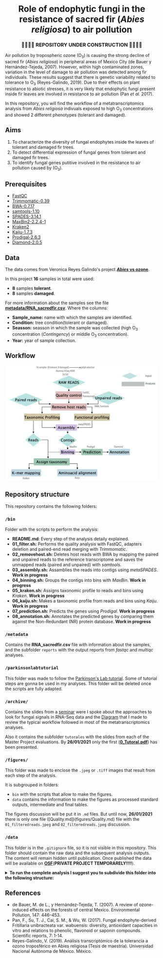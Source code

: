 # <div align="center"> Role of endophytic fungi in the resistance of sacred fir (*Abies religiosa*) to air pollution </div>

### <div align="center">  :construction::construction::construction::construction: REPOSITORY UNDER CONSTRUCTION :construction::construction::construction::construction: </div>






Air pollution by tropospheric ozone (O<sub>3</sub>) is causing the strong decline of sacred fir (*Abies religiosa*) in peripheral areas of Mexico City (de Bauer y Hernández-Tejeda, 2007). However, within high contaminated zones, variation in the level of damage to air pollution was detected among fir individuals. These results suggest that there is genetic variability related to tolerance to O<sub>3</sub> (Reyes-Galindo, 2019). Due to their effects on plant resistance to abiotic stresses, it is very likely that endophytic fungi present inside fir leaves are involved in resistance to air pollution (Pan *et al.* 2017).

In this repository, you will find the workflow of a metatranscriptomics analysis from *Abies religiosa* indivuals exposed to high O<sub>3</sub> concentrations and showed 2 different phenotypes (tolerant and damaged). 

## **Aims**

1. To characterize the diversity of fungal endophytes inside the leaves of tolerant and damaged fir trees.
2. To detect differential expression of fungal genes from tolerant and damaged fir trees. 
3. To identify fungal genes putitive involved in the resistance to air pollution caused by (O<sub>3</sub>).

## **Prerequisites**

* [FastQC](https://www.bioinformatics.babraham.ac.uk/projects/fastqc/)
* [Trimmomatic-0.39](http://www.usadellab.org/cms/?page=trimmomatic)
* [BWA-0.7.17](http://bio-bwa.sourceforge.net)
* [samtools-1.10](http://www.htslib.org)
* [SPADES-3.14.1](https://cab.spbu.ru/software/spades/)
* [MaxBin2-2.2.4-1](https://sourceforge.net/projects/maxbin2/)
* [Kraken2](https://ccb.jhu.edu/software/kraken2/)
* [Kaiju-1.7.3](http://kaiju.binf.ku.dk)
* [Prodigal-2.6.3](https://github.com/hyattpd/Prodigal)
* [Diamond-2.0.5](https://github.com/bbuchfink/diamond)	


## **Data**

The data comes from Veronica Reyes Galindo's project [***Abies* vs ozone**](https://github.com/VeroIarrachtai/Abies_vs_ozone). 

In this project **16** samples in total were used:

* **8** samples **tolerant**.
* **8** samples **damaged**.  

For more information about the samples see the file [**metadata/RNA_sacredfir.csv**](./metadata/RNA_sacredfir.csv).
Where the columns:

* **Sample_name:** name with which the samples are identified. 
* **Condition:** tree condition(tolerant or damaged).
* **Seasson:** seasson in which the sample was collected (high O<sub>3</sub> concentration (*Contingency*) or middle O<sub>3</sub> concentration).
* **Year:** year of sample collection.


## **Workflow**

![](workflow.png)

## **Repository structure**

This repository contains the following folders:

### `/bin`

Folder with the scripts to perform the analysis:

* **README.md**: Every step of the analysis detaily explained.
* **01_filter.sh:** Performs the quality analysis with FastQC, adapters deletion and paired-end read merging with *Trimmomatic*.
* **02_removehost.sh:** Deletes host reads with BWA by mapping the paired and unpaired reads to the reference transcriptome and saves the unmapped reads (paired and unpaired) with *samtools*.
* **03_assembly.sh:** Assamblies the reads into contigs using *metaSPADES*. **Work in progress**
* **04_binning.sh:** Groups the contigs into bins with *MaxBin*. **Work in progress**
* **05_kraken.sh:** Assigns taxonomic profile to reads and bins using *Kraken*. **Work in progress**
* **06_kaiju.sh:** Makes a taxonomic profile from reads and bins using *Kaiju*. **Work in progress**
* **07_prediction.sh:** Predicts the genes using *Prodigal*. **Work in progress**
* **08_annotation.sh:** Annotates the predicted genes by comparing them against the Non-Redundant (NR) protein database. **Work in progress**
  
### `/metadata`


Contains the **RNA_sacredfir.csv** file with information about the samples, and the subfolder `reports` with the output reports from *fastqc* and *multiqc* analyses. 

### `/parkinsonlabtutorial`

This folder was made to follow the [Parkinson's Lab tutorial](https://github.com/ParkinsonLab/Metatranscriptome-Workshop). Some of tutorial steps are gonna be used in my analyses. This folder will be deleted once the scripts are fully adapted.

### `/archive/`

Contains the slides from a [seminar](./archive/findfungi.pdf) were I spoke about the approaches to look for fungal signals in RNA-Seq data and the [Diagram](./archive/metawf.png) that I made to review the typical workflow followed in most of the metatranscriptomics analyses.

Also it contains the subfolder `tutorales` with the slides from each of the Master Project evaluations. By **26/01/2021** only the first ([**0_Tutoral.pdf**](./archive/Tutorales/0_Tutoral.pdf)) has been presented.

### `/figures/`

This folder was made to enclose the `.jpeg` or `.tiff` images that result from each step of the analysis. 

It is subgrouped in folders:
* `bin` with the scripts that allow to make the figures. 
* `data` contains the information to make the figures as processed standard outputs, intermediate and final tables. 

The figures discussion will be put it in `.md` files. But until now, **26/01/2021** there is only one file ([Quality.md])(figures/Quality.md) file with the `01_filteredreads.jpeg` and `02_filteredreads.jpeg` discussion. 


### `/data`

This folder is in the `.gitignore` file, so it is not visible in this repository. This folder should contain the raw data and the subsequent analysis outputs. The content will remain hidden until publication. Once published the data will be available on [**OSF**](https://osf.io/xur7g/)(**PRIVATE PROJECT TEMPORARELY!!!!**).

<details>
<summary><b>To run the complete analysis I suggest you to subdivide this folder into the following structure:</b></summary>
<br>
<pre>
  

data
├── assembly
├── binning
├── filter
│   ├── adapters
│   ├── outputs
│   └── reference
├── function
│   ├── annotation
│   └── prediction
├── raw
├── reports
│   ├── mapped
│   └── trimmed
└── taxonomy
    ├── kaiju
    │   ├── contigs
    │   └── reads
    └── kraken
        ├── contigs
        └── reads

</pre>
</details>


## **References**

* de Bauer, M. de L., y Hernández-Tejeda, T. (2007). A review of ozone- induced effects on the forests of central Mexico.
Environmental Pollution, 147: 446–453.
* Pan, F., Su, T. J., Cai, S. M., & Wu, W. (2017). Fungal endophyte-derived Fritillaria unibracteata var. wabuensis: diversity, antioxidant capacities in vitro and relations to phenolic, flavonoid or saponin compounds. Scientific reports, 7: 1-14.
* Reyes-Galindo, V. (2019). Análisis transcriptómico de la tolerancia a ozono troposférico en Abies religiosa (Tesis de
maestría). Universidad Nacional Autónoma de México. México.


